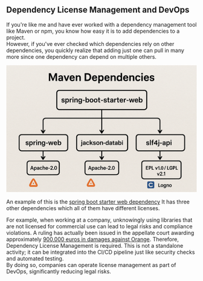 ## Dependency License Management and DevOps

If you're like me and have ever worked with a dependency management tool like Maven or npm, you know how easy it is to add dependencies to a project.  
However, if you've ever checked which dependencies rely on other dependencies, you quickly realize that adding just one can pull in many more since one dependency can depend on multiple others.

<img src="../assets/maven_dependencies.png" width="600">

An example of this is the [spring boot starter web dependency](https://mvnrepository.com/artifact/org.springframework.boot/spring-boot-starter)
It has three other dependencies which all of them have different licenses.

For example, when working at a company, unknowingly using libraries that are not licensed for commercial use can lead to legal risks and compliance violations. A ruling has actually been issued in the appellate court awarding approximately [900,000 euros in damages against Orange](https://www.dlapiper.com/en/insights/publications/2024/03/wakeup-call-for-open-source-users-french-court-awards-damages-for-gpl-violations).
Therefore, Dependency License Management is required. This is not a standalone activity; it can be integrated into the CI/CD pipeline just like security checks and automated testing.  
By doing so, companies can operate license management as part of DevOps, significantly reducing legal risks.

